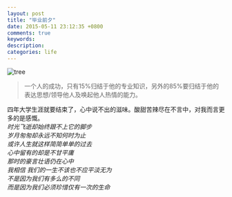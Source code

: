 ```yaml
---
layout: post
title: "毕业前夕"
date: 2015-05-11 23:12:35 +0800
comments: true
keywords: 
description:
categories: life 
---
```



 ![tree](http://7xj0s4.com1.z0.glb.clouddn.com/life_2.jpg-blog)   
 >一个人的成功，只有15%归结于他的专业知识，另外的85%要归结于他的表达思想/领导他人及唤起他人热情的能力。   
 
 <!--more-->  

 四年大学生涯就要结束了，心中说不出的滋味。酸甜苦辣尽在不言中，对我而言更多的是感慨。  
 *时光飞逝却始终跟不上它的脚步*  
 *岁月匆匆却永远不知何时为止*  
 *或许人生就这样简简单单的过去*  
 *心中留有的却是不甘平庸*  
 *那时的豪言壮语仍在心中*  
 *我相信  我们的一生不该也不应平淡无为*  
 *不是因为我们有多么的不同*  
 *而是因为我们必须珍惜仅有一次的生命*  



